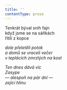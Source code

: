 ```yaml
---
title: ''
contentType: prose
---
```


<section>

Tenkrát býval sníh fajn  
když jsme se na sáňkách  
řítili z kopce

_dole přeletěli potok  
a domů se vraceli večer  
v teplácích zmrzlých na kost_

</section>

<section>

_Ten dnes dává víc  
Zasype  
— alespoň na pár dní —  
zející hlínu_

</section>
